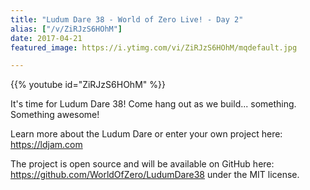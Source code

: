 ```yaml
---
title: "Ludum Dare 38 - World of Zero Live! - Day 2"
alias: ["/v/ZiRJzS6HOhM"]
date: 2017-04-21
featured_image: https://i.ytimg.com/vi/ZiRJzS6HOhM/mqdefault.jpg

---
```


{{% youtube id="ZiRJzS6HOhM" %}}

It's time for Ludum Dare 38! Come hang out as we build... something. Something awesome!

Learn more about the Ludum Dare or enter your own project here: https://ldjam.com

The project is open source and will be available on GitHub here: https://github.com/WorldOfZero/LudumDare38 under the MIT license.